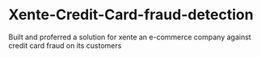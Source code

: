 # Xente-Credit-Card-fraud-detection
Built and proferred a solution for xente an e-commerce company against credit card fraud on its customers
